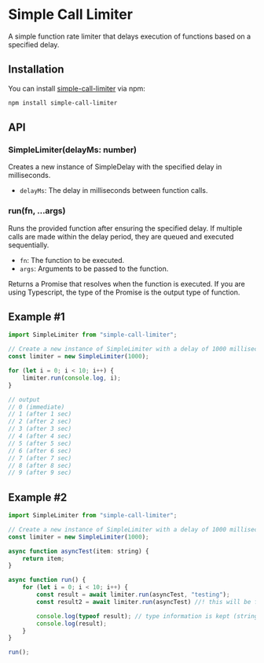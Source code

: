 # Simple Call Limiter

A simple function rate limiter that delays execution of functions based on a specified delay.

## Installation

You can install [simple-call-limiter](https://www.npmjs.com/package/simple-call-limiter) via npm:

```bash
npm install simple-call-limiter
```

## API

### SimpleLimiter(delayMs: number)

Creates a new instance of SimpleDelay with the specified delay in milliseconds.

- `delayMs`: The delay in milliseconds between function calls.

### run(fn, ...args)

Runs the provided function after ensuring the specified delay. If multiple calls are made within the delay period, they are queued and executed sequentially.

- `fn`: The function to be executed.
- `args`: Arguments to be passed to the function.

Returns a Promise that resolves when the function is executed. If you are using Typescript, the type of the Promise is the output type of function.

## Example #1

```javascript
import SimpleLimiter from "simple-call-limiter";

// Create a new instance of SimpleLimiter with a delay of 1000 milliseconds
const limiter = new SimpleLimiter(1000);

for (let i = 0; i < 10; i++) {
	limiter.run(console.log, i);
}

// output
// 0 (immediate)
// 1 (after 1 sec)
// 2 (after 2 sec)
// 3 (after 3 sec)
// 4 (after 4 sec)
// 5 (after 5 sec)
// 6 (after 6 sec)
// 7 (after 7 sec)
// 8 (after 8 sec)
// 9 (after 9 sec)
```


## Example #2

```javascript
import SimpleLimiter from "simple-call-limiter";

// Create a new instance of SimpleLimiter with a delay of 1000 milliseconds
const limiter = new SimpleLimiter(1000);

async function asyncTest(item: string) {
	return item;
}

async function run() {
	for (let i = 0; i < 10; i++) {
		const result = await limiter.run(asyncTest, "testing");
		const result2 = await limiter.run(asyncTest) //! this will be flagged since asyncTest takes an argument and none is given.

		console.log(typeof result); // type information is kept (string)
		console.log(result);
	}
}

run();
```
